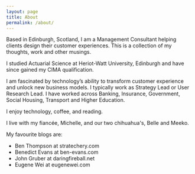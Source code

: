 ```yaml
---
layout: page
title: About
permalink: /about/
---
```


Based in Edinburgh, Scotland, I am a Management Consultant helping clients design their customer experiences. This is a collection of my thoughts, work and other musings.

I studied Actuarial Science at Heriot-Watt University, Edinburgh and have since gained my CIMA qualification.

I am fascinated by technology’s ability to transform customer experience and unlock new business models. I typically work as Strategy Lead or User Research Lead. I have worked across Banking, Insurance, Government, Social Housing, Transport and Higher Education.

I enjoy technology, coffee, and reading.

I live with my fiancée, Michelle, and our two chihuahua's, Belle and Meeko.

My favourite blogs are:

* Ben Thompson at stratechery.com
* Benedict Evans at ben-evans.com
* John Gruber at daringfireball.net
* Eugene Wei at eugenewei.com
